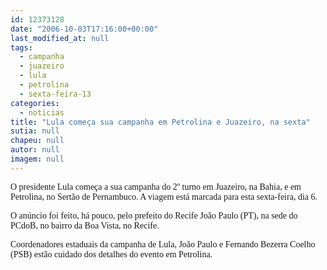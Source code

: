 ```yaml
---
id: 12373128
date: "2006-10-03T17:16:00+00:00"
last_modified_at: null
tags:
  - campanha
  - juazeiro
  - lula
  - petrolina
  - sexta-feira-13
categories:
  - noticias
title: "Lula começa sua campanha em Petrolina e Juazeiro, na sexta"
sutia: null
chapeu: null
autor: null
imagem: null
---
```

<p><P><FONT face=Verdana>O&nbsp;presidente Lula começa a sua campanha do 2º turno em&nbsp;</FONT><FONT face=Verdana>Juazeiro, na Bahia, e em Petrolina,&nbsp;no Sertão de Pernambuco. </FONT><FONT face=Verdana>A viagem está marcada para esta sexta-feira, dia 6. </FONT></P></p>
<p><P><FONT face=Verdana>O anúncio foi feito, há pouco, pelo prefeito do Recife João Paulo (PT), na sede do PCdoB, no bairro da Boa Vista, no Recife. </FONT></P></p>
<p><P><FONT face=Verdana>Coordenadores estaduais da campanha de Lula, João Paulo e Fernando Bezerra Coelho (PSB) estão cuidado dos detalhes do evento&nbsp;em Petrolina. </FONT></P> </p>
